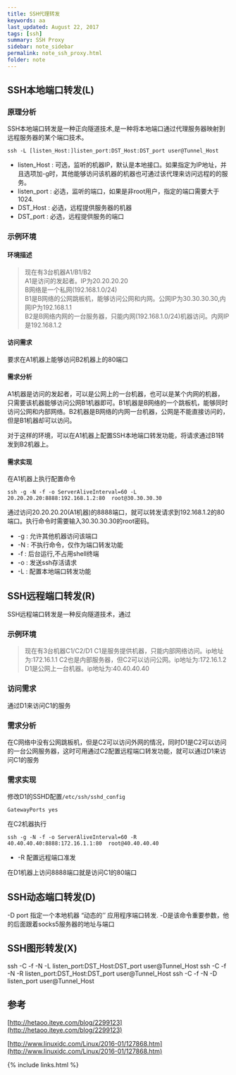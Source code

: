 ```yaml
---
title: SSH代理转发
keywords: aa 
last_updated: August 22, 2017
tags: [ssh]
summary: SSH Proxy 
sidebar: note_sidebar
permalink: note_ssh_proxy.html
folder: note 
---
```


## SSH本地端口转发(L)

### 原理分析

SSH本地端口转发是一种正向隧道技术,是一种将本地端口通过代理服务器映射到远程服务器的某个端口技术。

```
ssh -L [listen_Host:]listen_port:DST_Host:DST_port user@Tunnel_Host
```

* listen_Host : 可选，监听的机器IP，默认是本地接口。如果指定为IP地址，并且选项加-g时，其他能够访问该机器的机器也可通过该代理来访问远程的的服务。
* listen_port : 必选，监听的端口，如果是非root用户，指定的端口需要大于1024.
* DST_Host : 必选，远程提供服务器的机器
* DST_port : 必选，远程提供服务的端口


### 示例环境

#### 环境描述

> 现在有3台机器A1/B1/B2   
> A1是访问的发起者。IP为20.20.20.20    
> B网络是一个私网(192.168.1.0/24)    
> B1是B网络的公网跳板机，能够访问公网和内网。公网IP为30.30.30.30,内网IP为192.168.1.1   
> B2是B网络内网的一台服务器，只能内网(192.168.1.0/24)机器访问。内网IP是192.168.1.2   

#### 访问需求

要求在A1机器上能够访问B2机器上的80端口

#### 需求分析

A1机器是访问的发起者，可以是公网上的一台机器，也可以是某个内网的机器，只需要该机器能够访问公网B1机器即可。B1机器是B网络的一个跳板机，能够同时访问公网和内部网络。B2机器是B网络的内网一台机器，公网是不能直接访问的，但是B1机器却可以访问。

对于这样的环境，可以在A1机器上配置SSH本地端口转发功能，将请求通过B1转发到B2机器上。

#### 需求实现

在A1机器上执行配置命令

```
ssh -g -N -f -o ServerAliveInterval=60 -L 20.20.20.20:8888:192.168.1.2:80  root@30.30.30.30
```
通过访问20.20.20.20(A1机器)的8888端口，就可以转发请求到192.168.1.2的80端口。执行命令时需要输入30.30.30.30的root密码。

* -g : 允许其他机器访问该端口
* -N : 不执行命令，仅作为端口转发功能
* -f : 后台运行,不占用shell终端
* -o : 发送ssh存活请求
* -L : 配置本地端口转发功能

## SSH远程端口转发(R)

SSH远程端口转发是一种反向隧道技术，通过


### 示例环境

> 现在有3台机器C1/C2/D1
> C1是服务提供机器，只能内部网络访问。ip地址为:172.16.1.1
> C2也是内部服务器，但C2可以访问公网。ip地址为:172.16.1.2
> D1是公网上一台机器。ip地址为:40.40.40.40

### 访问需求

通过D1来访问C1的服务

### 需求分析

在C网络中没有公网跳板机，但是C2可以访问外网的情况，同时D1是C2可以访问的一台公网服务器，这时可用通过C2配置远程端口转发功能，就可以通过D1来访问C1的服务

### 需求实现

修改D1的SSHD配置`/etc/ssh/sshd_config`

```
GatewayPorts yes
```

在C2机器执行
```
ssh -g -N -f -o ServerAliveInterval=60 -R  40.40.40.40:8888:172.16.1.1:80  root@40.40.40.40
```

* -R 配置远程端口准发

在D1机器上访问8888端口就是访问C1的80端口


## SSH动态端口转发(D)

-D port 
指定一个本地机器 “动态的’’ 应用程序端口转发. 
-D是该命令重要参数，他的后面跟着socks5服务器的地址与端口

## SSH图形转发(X)



ssh -C -f -N -L listen_port:DST_Host:DST_port user@Tunnel_Host 
ssh -C -f -N -R listen_port:DST_Host:DST_port user@Tunnel_Host 
ssh -C -f -N -D listen_port user@Tunnel_Host

## 参考

[http://hetaoo.iteye.com/blog/2299123](http://hetaoo.iteye.com/blog/2299123)

[http://www.linuxidc.com/Linux/2016-01/127868.htm](http://www.linuxidc.com/Linux/2016-01/127868.htm)

{% include links.html %}
